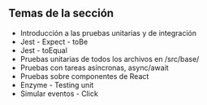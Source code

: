 ## Temas de la sección

- Introducción a las pruebas unitarias y de integración
- Jest - Expect - toBe
- Jest - toEqual
- Pruebas unitarias de todos los archivos en /src/base/
- Pruebas con tareas asíncronas, async/await
- Pruebas sobre componentes de React
- Enzyme - Testing unit
- Simular eventos - Click